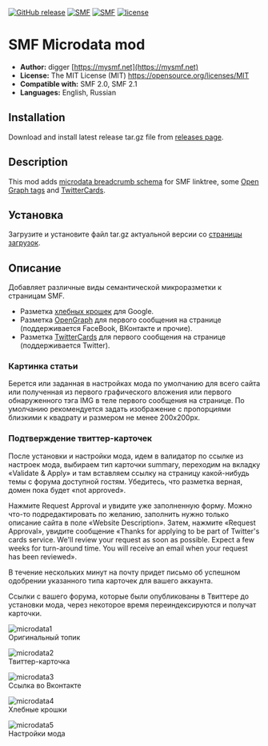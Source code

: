[![GitHub release](https://img.shields.io/github/release/realdigger/SMF-Microdata-OpenGraph.svg)](https://github.com/realdigger/SMF-Microdata-OpenGraph/releases)
[![SMF](https://img.shields.io/badge/SMF-2.0-blue.svg?style==flat)](https://simplemachines.org)
[![SMF](https://img.shields.io/badge/SMF-2.1-blue.svg?style==flat)](https://simplemachines.org)
[![license](https://img.shields.io/github/license/realdigger/SMF-Microdata-OpenGraph.svg)](https://github.com/realdigger/SMF-Microdata-OpenGraph/blob/master/LICENSE.txt)

# SMF Microdata mod
* **Author:** digger [https://mysmf.net](https://mysmf.net)
* **License:** The MIT License (MIT) https://opensource.org/licenses/MIT
* **Compatible with:** SMF 2.0, SMF 2.1
* **Languages:** English, Russian

## Installation  
Download and install latest release tar.gz file from [releases page](https://github.com/realdigger/SMF-Microdata-OpenGraph/releases).

## Description
This mod adds [microdata breadcrumb schema](http://www.data-vocabulary.org/Breadcrumb) for SMF linktree, some [Open Graph tags](http://ogp.me) and [TwitterCards](https://dev.twitter.com/cards/overview).

## Установка    
Загрузите и установите файл tar.gz актуальной версии со [страницы загрузок](https://github.com/realdigger/SMF-Microdata-OpenGraph/releases).

## Описание
Добавляет различные виды семантической микроразметки к страницам SMF.  
* Разметка [хлебных крошек](https://support.google.com/webmasters/answer/185417?hl=ru) для Google.
* Разметка [OpenGraph](http://ogp.me) для первого сообщения на странице (поддерживается FaceBook, ВКонтакте и прочие).
 * Разметка [TwitterCards](https://dev.twitter.com/cards/overview) для первого сообщения на странице (поддерживается Twitter).

### Картинка статьи
Берется или заданная в настройках мода по умолчанию для всего сайта или полученная из первого графического вложения или первого обнаруженного тэга IMG в теле первого сообщения на странице. 
По умолчанию рекомендуется задать изображение с пропорциями близкими к квадрату и размером не менее 200x200px.

### Подтверждение твиттер-карточек
После установки и настройки мода, идем в валидатор по ссылке из настроек мода, выбираем тип карточки summary, переходим на вкладку «Validate & Apply» и там вставляем ссылку на страницу какой-нибудь темы с форума доступной гостям. Убедитесь, что разметка верная, домен пока будет «not approved».

Нажмите Request Approval и увидите уже заполненную форму. Можно что-то подредактировать по желанию, заполнить нужно только описание сайта в поле «Website Description». Затем, нажмите «Request Approval», увидите сообщение «Thanks for applying to be part of Twitter's cards service. We'll review your request as soon as possible. Expect a few weeks for turn-around time. You will receive an email when your request has been reviewed».

В течение нескольких минут на почту придет письмо об успешном одобрении указанного типа карточек для вашего аккаунта. 

Ссылки с вашего форума, которые были опубликованы в Твиттере до установки мода, через некоторое время переиндексируются и получат карточки.

![microdata1](https://user-images.githubusercontent.com/1187218/28817240-a4674b90-76b8-11e7-82e7-8429b1026e33.png)  
Оригинальный топик

![microdata2](https://user-images.githubusercontent.com/1187218/28817243-a493c198-76b8-11e7-8e2a-666696ce24d5.png)  
Твиттер-карточка

![microdata3](https://user-images.githubusercontent.com/1187218/28817241-a492507e-76b8-11e7-8eb0-d458380b27dc.png)  
Ссылка во Вконтакте

![microdata4](https://user-images.githubusercontent.com/1187218/28817242-a493483a-76b8-11e7-8928-4d38de89a0ae.png)  
Хлебные крошки

![microdata5](https://user-images.githubusercontent.com/1187218/28817244-a4950292-76b8-11e7-90e5-0a96c93b392e.png)  
Настройки мода
